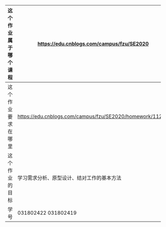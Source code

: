 | 这个作业属于哪个课程 | https://edu.cnblogs.com/campus/fzu/SE2020 |
| - | - |
| 这个作业要求在哪里 | https://edu.cnblogs.com/campus/fzu/SE2020/homework/11224 |
| 这个作业的目标 | 学习需求分析、原型设计、结对工作的基本方法 |
| 学号 | 031802422 031802419 |